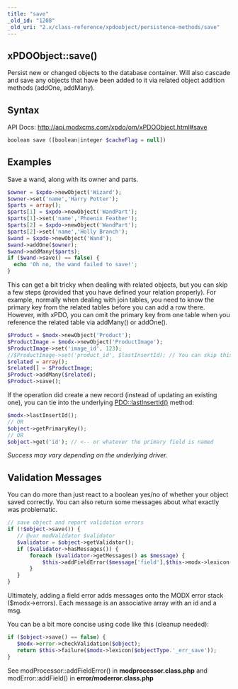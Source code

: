 ```yaml
---
title: "save"
_old_id: "1208"
_old_uri: "2.x/class-reference/xpdoobject/persistence-methods/save"
---
```


## xPDOObject::save()

 Persist new or changed objects to the database container. Will also cascade and save any objects that have been added to it via related object addition methods (addOne, addMany).

## Syntax

 API Docs: <http://api.modxcms.com/xpdo/om/xPDOObject.html#save>

 ``` php 
boolean save ([boolean|integer $cacheFlag = null])
```

## Examples

 Save a wand, along with its owner and parts.

 ``` php 
$owner = $xpdo->newObject('Wizard');
$owner->set('name','Harry Potter');
$parts = array();
$parts[1] = $xpdo->newObject('WandPart');
$parts[1]->set('name','Phoenix Feather');
$parts[2] = $xpdo->newObject('WandPart');
$parts[2]->set('name','Holly Branch');
$wand = $xpdo->newObject('Wand');
$wand->addOne($owner);
$wand->addMany($parts);
if ($wand->save() == false) {
   echo 'Oh no, the wand failed to save!';
}
```

 This can get a bit tricky when dealing with related objects, but you can skip a few steps (provided that you have defined your relation properly). For example, normally when dealing with join tables, you need to know the primary key from the related tables before you can add a row there. However, with xPDO, you can omit the primary key from one table when you reference the related table via addMany() or addOne().

 ``` php 
$Product = $modx->newObject('Product');
$ProductImage = $modx->newObject('ProductImage');
$ProductImage->set('image_id', 123);
//$ProductImage->set('product_id', $lastInsertId); // You can skip this
$related = array();
$related[] = $ProductImage;
$Product->addMany($related);
$Product->save();
```

 If the operation did create a new record (instead of updating an existing one), you can tie into the underlying [PDO::lastInsertId()](http://php.net/manual/en/pdo.lastinsertid.php) method:

 ``` php 
$modx->lastInsertId();
// OR
$object->getPrimaryKey();
// OR
$object->get('id'); // <-- or whatever the primary field is named
```

 _Success may vary depending on the underlying driver._

## Validation Messages

 You can do more than just react to a boolean yes/no of whether your object saved correctly. You can also return some messages about what exactly was problematic.

 ``` php 
// save object and report validation errors
if (!$object->save()) {
    // @var modValidator $validator
    $validator = $object->getValidator();
    if ($validator->hasMessages()) {
        foreach ($validator->getMessages() as $message) {
            $this->addFieldError($message['field'],$this->modx->lexicon($message['message']));
        }
    }
}
```

 Ultimately, adding a field error adds messages onto the MODX error stack ($modx->errors). Each message is an associative array with an id and a msg.

 You can be a bit more concise using code like this (cleanup needed):

 ``` php 
if ($object->save() == false) {
    $modx->error->checkValidation($object);
    return $this->failure($modx->lexicon($objectType.'_err_save'));
}
```

 See modProcessor::addFieldError() in **modprocessor.class.php** and modError::addField() in **error/moderror.class.php**